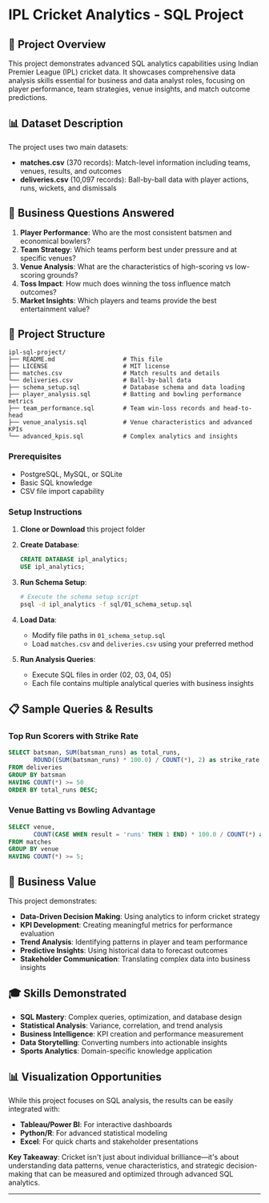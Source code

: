 # IPL Cricket Analytics - SQL Project

## 🏏 Project Overview

This project demonstrates advanced SQL analytics capabilities using Indian Premier League (IPL) cricket data. It showcases comprehensive data analysis skills essential for business and data analyst roles, focusing on player performance, team strategies, venue insights, and match outcome predictions.

## 📊 Dataset Description

The project uses two main datasets:
- **matches.csv** (370 records): Match-level information including teams, venues, results, and outcomes
- **deliveries.csv** (10,097 records): Ball-by-ball data with player actions, runs, wickets, and dismissals

## 🎯 Business Questions Answered

1. **Player Performance**: Who are the most consistent batsmen and economical bowlers?
2. **Team Strategy**: Which teams perform best under pressure and at specific venues?
3. **Venue Analysis**: What are the characteristics of high-scoring vs low-scoring grounds?
4. **Toss Impact**: How much does winning the toss influence match outcomes?
5. **Market Insights**: Which players and teams provide the best entertainment value?

## 📁 Project Structure

```
ipl-sql-project/
├── README.md                   # This file
├── LICENSE                     # MIT license
├── matches.csv                 # Match results and details
└── deliveries.csv              # Ball-by-ball data
├── schema_setup.sql            # Database schema and data loading
├── player_analysis.sql         # Batting and bowling performance metrics
├── team_performance.sql        # Team win-loss records and head-to-head
├── venue_analysis.sql          # Venue characteristics and advanced KPIs
└── advanced_kpis.sql           # Complex analytics and insights
```

### Prerequisites
- PostgreSQL, MySQL, or SQLite
- Basic SQL knowledge
- CSV file import capability

### Setup Instructions

1. **Clone or Download** this project folder
2. **Create Database**:
   ```sql
   CREATE DATABASE ipl_analytics;
   USE ipl_analytics;
   ```

3. **Run Schema Setup**:
   ```bash
   # Execute the schema setup script
   psql -d ipl_analytics -f sql/01_schema_setup.sql
   ```

4. **Load Data**:
   - Modify file paths in `01_schema_setup.sql`
   - Load `matches.csv` and `deliveries.csv` using your preferred method

5. **Run Analysis Queries**:
   - Execute SQL files in order (02, 03, 04, 05)
   - Each file contains multiple analytical queries with business insights

## 📋 Sample Queries & Results

### Top Run Scorers with Strike Rate
```sql
SELECT batsman, SUM(batsman_runs) as total_runs,
       ROUND((SUM(batsman_runs) * 100.0) / COUNT(*), 2) as strike_rate
FROM deliveries 
GROUP BY batsman
HAVING COUNT(*) >= 50
ORDER BY total_runs DESC;
```


### Venue Batting vs Bowling Advantage
```sql
SELECT venue, 
       COUNT(CASE WHEN result = 'runs' THEN 1 END) * 100.0 / COUNT(*) as bat_first_win_pct
FROM matches
GROUP BY venue
HAVING COUNT(*) >= 5;
```

## 💼 Business Value

This project demonstrates:
- **Data-Driven Decision Making**: Using analytics to inform cricket strategy
- **KPI Development**: Creating meaningful metrics for performance evaluation
- **Trend Analysis**: Identifying patterns in player and team performance
- **Predictive Insights**: Using historical data to forecast outcomes
- **Stakeholder Communication**: Translating complex data into business insights

## 🎓 Skills Demonstrated

- **SQL Mastery**: Complex queries, optimization, and database design
- **Statistical Analysis**: Variance, correlation, and trend analysis
- **Business Intelligence**: KPI creation and performance measurement
- **Data Storytelling**: Converting numbers into actionable insights
- **Sports Analytics**: Domain-specific knowledge application

## 📊 Visualization Opportunities

While this project focuses on SQL analysis, the results can be easily integrated with:
- **Tableau/Power BI**: For interactive dashboards
- **Python/R**: For advanced statistical modeling
- **Excel**: For quick charts and stakeholder presentations

**Key Takeaway**: Cricket isn't just about individual brilliance—it's about understanding data patterns, venue characteristics, and strategic decision-making that can be measured and optimized through advanced SQL analytics.

---
